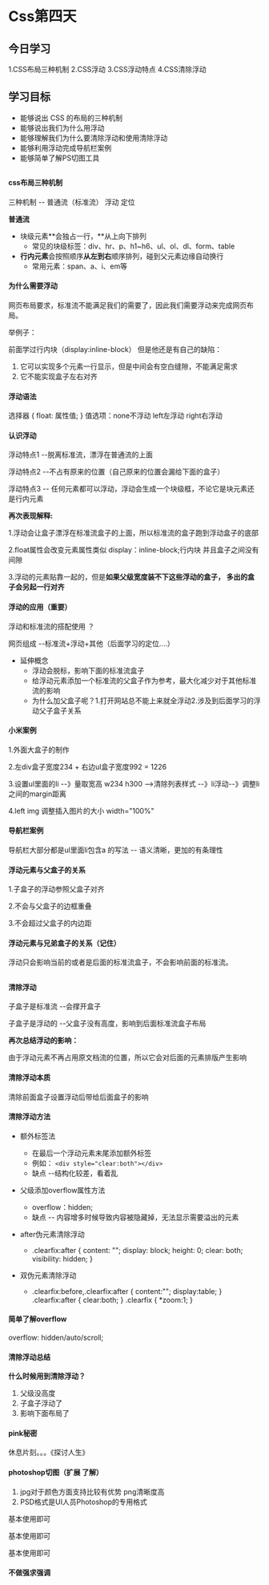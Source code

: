 # Css第四天

## 今日学习

1.CSS布局三种机制
2.CSS浮动
3.CSS浮动特点
4.CSS清除浮动

## 学习目标

- 能够说出 CSS 的布局的三种机制
- 能够说出我们为什么用浮动
- 能够理解我们为什么要清除浮动和使用清除浮动
- 能够利用浮动完成导航栏案例
- 能够简单了解PS切图工具

## 

#### css布局三种机制

三种机制 -- 普通流（标准流）  浮动   定位

**普通流**

- 块级元素**会独占一行，**从上向下排列
  - 常见的块级标签：div、hr、p、h1~h6、ul、ol、dl、form、table
- **行内元素**会按照顺序**从左到右**顺序排列，碰到父元素边缘自动换行
  - 常用元素：span、a、i、em等

#### 为什么需要浮动

网页布局要求，标准流不能满足我们的需要了，因此我们需要浮动来完成网页布局。

举例子：

前面学过行内块（display:inline-block） 但是他还是有自己的缺陷：

1. 它可以实现多个元素一行显示，但是中间会有空白缝隙，不能满足需求
2. 它不能实现盒子左右对齐 

#### 浮动语法

选择器 { float: 属性值; }   值选项：none不浮动    left左浮动    right右浮动

#### 认识浮动

浮动特点1 --脱离标准流，漂浮在普通流的上面

浮动特点2 --不占有原来的位置（自己原来的位置会漏给下面的盒子）

浮动特点3 -- 任何元素都可以浮动，浮动会生成一个块级框，不论它是块元素还是行内元素

**再次表现解释:**

1.浮动会让盒子漂浮在标准流盒子的上面，所以标准流的盒子跑到浮动盒子的底部

2.float属性会改变元素属性类似  display：inline-block;行内块   并且盒子之间没有间隙

3.浮动的元素贴靠一起的，但是**如果父级宽度装不下这些浮动的盒子， 多出的盒子会另起一行对齐**

#### 浮动的应用（重要）

浮动和标准流的搭配使用 ？

网页组成 --标准流+浮动+其他（后面学习的定位....）

- 延伸概念 
  - 浮动会脱标，影响下面的标准流盒子
  - 给浮动元素添加一个标准流的父盒子作为参考，最大化减少对于其他标准流的影响
  - 为什么加父盒子呢？1.打开网站总不能上来就全浮动2.涉及到后面学习的浮动父子盒子关系

#### 小米案例

1.外面大盒子的制作

2.左div盒子宽度234 +   右边ul盒子宽度992 = 1226

3.设置ul里面的li --》量取宽高 w234  h300  -->清除列表样式 --》li浮动--》调整li之间的margin距离

4.left  img  调整插入图片的大小   width="100%"

#### 导航栏案例

导航栏大部分都是ul里面li包含a 的写法 -- 语义清晰，更加的有条理性

#### 浮动元素与父盒子的关系

1.子盒子的浮动参照父盒子对齐

2.不会与父盒子的边框重叠

3.不会超过父盒子的内边距

#### 浮动元素与兄弟盒子的关系（记住）

浮动只会影响当前的或者是后面的标准流盒子，不会影响前面的标准流。

## 

#### 清除浮动  

子盒子是标准流 --会撑开盒子

子盒子是浮动的 --父盒子没有高度，影响到后面标准流盒子布局

**再次总结浮动的影响：**

由于浮动元素不再占用原文档流的位置，所以它会对后面的元素排版产生影响

#### 清除浮动本质

清除前面盒子设置浮动后带给后面盒子的影响

#### 清除浮动方法

- 额外标签法  
  - 在最后一个浮动元素末尾添加额外标签
  -    例如： `<div style="clear:both"></div>`
  - 缺点 --结构化较差，看着乱

- 父级添加overflow属性方法
  - overflow：hidden;
  - 缺点 -- 内容增多时候导致内容被隐藏掉，无法显示需要溢出的元素
- after伪元素清除浮动
  - .clearfix:after {  content: ""; display: block; height: 0; clear: both; visibility: hidden;  }  
- 双伪元素清除浮动
  - .clearfix:before,.clearfix:after { 
      content:"";
      display:table; 
      }
      .clearfix:after {
        clear:both;
      }
      .clearfix {
      *zoom:1;
      }

#### 简单了解overflow

overflow: hidden/auto/scroll;

#### 清除浮动总结

**什么时候用到清除浮动？**

1. 父级没高度
2. 子盒子浮动了
3. 影响下面布局了

#### pink秘密

休息片刻。。。《探讨人生》

#### photoshop切图（扩展  了解）

1. jpg对于颜色方面支持比较有优势    png清晰度高 
2. PSD格式是UI人员Photoshop的专用格式

基本使用即可

基本使用即可

基本使用即可

#### 不做强求强调

